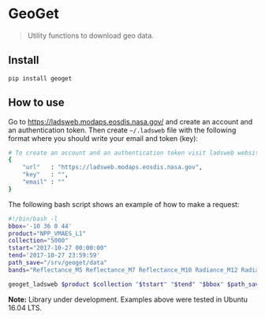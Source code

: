 # GeoGet
> Utility functions to download geo data.


## Install

`pip install geoget`

## How to use

Go to https://ladsweb.modaps.eosdis.nasa.gov/ and create an account and an authentication token. Then create `~/.ladsweb` file with the following format where you should write your email and token (key):
```bash
# To create an account and an authentication token visit ladsweb website.
{
    "url"   : "https://ladsweb.modaps.eosdis.nasa.gov",
    "key"   : "",
    "email" : ""
}
```
    
The following bash script shows an example of how to make a request:

```bash
#!/bin/bash -l 
bbox='-10 36 0 44'
product="NPP_VMAES_L1"
collection="5000"
tstart="2017-10-27 00:00:00"
tend='2017-10-27 23:59:59'
path_save="/srv/geoget/data"
bands="Reflectance_M5 Reflectance_M7 Reflectance_M10 Radiance_M12 Radiance_M15 SolarZenithAngle SatelliteZenithAngle"

geoget_ladsweb $product $collection "$tstart" "$tend" "$bbox" $path_save "$bands" --repName "GEO" --repPixSize "0.01" --daynight "D"
```

**Note:** Library under development. Examples above were tested in Ubuntu 16.04 LTS.
